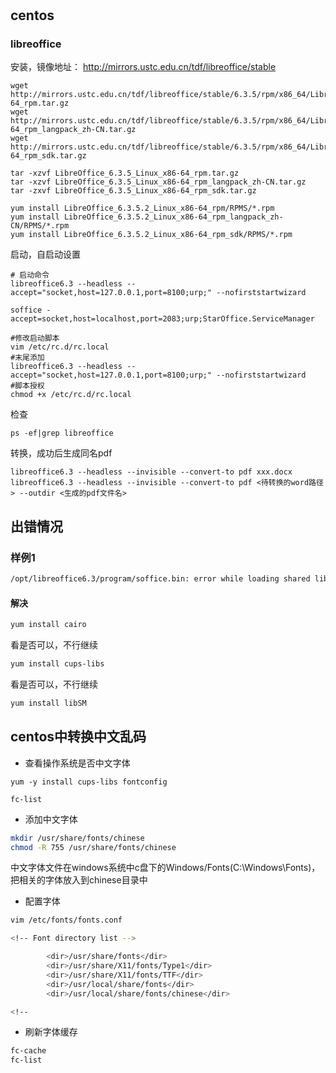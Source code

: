 # 
## centos
### libreoffice
安装，镜像地址： http://mirrors.ustc.edu.cn/tdf/libreoffice/stable
```
wget http://mirrors.ustc.edu.cn/tdf/libreoffice/stable/6.3.5/rpm/x86_64/LibreOffice_6.3.5_Linux_x86-64_rpm.tar.gz
wget http://mirrors.ustc.edu.cn/tdf/libreoffice/stable/6.3.5/rpm/x86_64/LibreOffice_6.3.5_Linux_x86-64_rpm_langpack_zh-CN.tar.gz
wget http://mirrors.ustc.edu.cn/tdf/libreoffice/stable/6.3.5/rpm/x86_64/LibreOffice_6.3.5_Linux_x86-64_rpm_sdk.tar.gz

tar -xzvf LibreOffice_6.3.5_Linux_x86-64_rpm.tar.gz
tar -xzvf LibreOffice_6.3.5_Linux_x86-64_rpm_langpack_zh-CN.tar.gz
tar -zxvf LibreOffice_6.3.5_Linux_x86-64_rpm_sdk.tar.gz

yum install LibreOffice_6.3.5.2_Linux_x86-64_rpm/RPMS/*.rpm
yum install LibreOffice_6.3.5.2_Linux_x86-64_rpm_langpack_zh-CN/RPMS/*.rpm        
yum install LibreOffice_6.3.5.2_Linux_x86-64_rpm_sdk/RPMS/*.rpm

```

启动，自启动设置
```
# 启动命令
libreoffice6.3 --headless --accept="socket,host=127.0.0.1,port=8100;urp;" --nofirststartwizard

soffice -accept=socket,host=localhost,port=2083;urp;StarOffice.ServiceManager

#修改启动脚本
vim /etc/rc.d/rc.local
#末尾添加
libreoffice6.3 --headless --accept="socket,host=127.0.0.1,port=8100;urp;" --nofirststartwizard
#脚本授权
chmod +x /etc/rc.d/rc.local
```

检查
```
ps -ef|grep libreoffice
```

转换，成功后生成同名pdf
```
libreoffice6.3 --headless --invisible --convert-to pdf xxx.docx
libreoffice6.3 --headless --invisible --convert-to pdf <待转换的word路径> --outdir <生成的pdf文件名>
```

## 出错情况
### 样例1
```bash
/opt/libreoffice6.3/program/soffice.bin: error while loading shared libraries: libcairo.so.2: cannot open shared object file: No such file or directory
```
#### 解决
```bash
yum install cairo
```
看是否可以，不行继续
```bash
yum install cups-libs
```
看是否可以，不行继续
```bash
yum install libSM
```



## centos中转换中文乱码
- 查看操作系统是否中文字体
```
yum -y install cups-libs fontconfig

fc-list
```

- 添加中文字体
```bash
mkdir /usr/share/fonts/chinese
chmod -R 755 /usr/share/fonts/chinese
```

中文字体文件在windows系统中c盘下的Windows/Fonts(C:\Windows\Fonts)，把相关的字体放入到chinese目录中

- 配置字体
```bash
vim /etc/fonts/fonts.conf

<!-- Font directory list -->

        <dir>/usr/share/fonts</dir>
        <dir>/usr/share/X11/fonts/Type1</dir>
        <dir>/usr/share/X11/fonts/TTF</dir>
        <dir>/usr/local/share/fonts</dir>
        <dir>/usr/local/share/fonts/chinese</dir>

<!--
```

- 刷新字体缓存
```bash
fc-cache
fc-list
```







 

